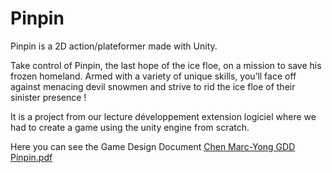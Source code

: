 # Pinpin

Pinpin is a 2D action/plateformer made with Unity.

Take control of Pinpin, the last hope of the ice floe, on a mission to save his frozen homeland. Armed with a variety of unique skills, you’ll face off against menacing devil snowmen and strive to rid the ice floe of their sinister presence !

It is a project from our lecture développement extension logiciel where we had to create a game using the unity engine from scratch.

Here you can see the Game Design Document
[Chen Marc-Yong GDD Pinpin.pdf](https://github.com/user-attachments/files/18564371/Chen.Marc-Yong.GDD.Pinpin.pdf)
